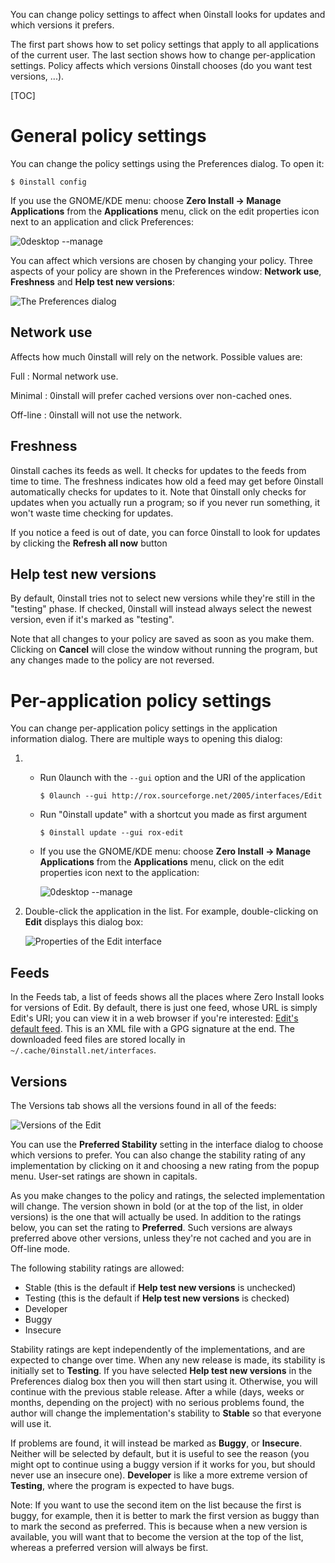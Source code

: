 You can change policy settings to affect when 0install looks for updates and which versions it prefers.

The first part shows how to set policy settings that apply to all applications of the current user. The last section shows how to change per-application settings. Policy affects which versions 0install chooses (do you want test versions, ...).

[TOC]

# General policy settings

You can change the policy settings using the Preferences dialog. To open it:

```shell
$ 0install config
```

If you use the GNOME/KDE menu: choose **Zero Install -> Manage Applications** from the **Applications** menu, click on the edit properties icon next to an application and click Preferences:

![0desktop --manage](../img/screens/manage-apps.png)

You can affect which versions are chosen by changing your policy. Three aspects of your policy are shown in the Preferences window: **Network use**, **Freshness** and **Help test new versions**:

![The Preferences dialog](../img/screens/preferences.png)

## Network use

Affects how much 0install will rely on the network. Possible values are:

Full
: Normal network use.

Minimal
: 0install will prefer cached versions over non-cached ones.

Off-line
: 0install will not use the network.

## Freshness

0install caches its feeds as well. It checks for updates to the feeds from time to time. The freshness indicates how old a feed may get before 0install automatically checks for updates to it. Note that 0install only checks for updates when you actually run a program; so if you never run something, it won't waste time checking for updates.

If you notice a feed is out of date, you can force 0install to look for updates by clicking the **Refresh all now** button

## Help test new versions

By default, 0install tries not to select new versions while they're still in the "testing" phase. If checked, 0install will instead always select the newest version, even if it's marked as "testing".

Note that all changes to your policy are saved as soon as you make them. Clicking on **Cancel** will close the window without running the program, but any changes made to the policy are not reversed.

# Per-application policy settings

You can change per-application policy settings in the application information dialog. There are multiple ways to opening this dialog:

1.  -   Run 0launch with the `--gui` option and the URI of the application
        
        `$ 0launch --gui http://rox.sourceforge.net/2005/interfaces/Edit`
        
    -   Run "0install update" with a shortcut you made as first argument
        
        `$ 0install update --gui rox-edit`
        
    -   If you use the GNOME/KDE menu: choose **Zero Install -> Manage Applications** from the **Applications** menu, click on the edit properties icon next to the application:
        
        ![0desktop --manage](../img/screens/manage-apps.png)
        
2.  Double-click the application in the list. For example, double-clicking on **Edit** displays this dialog box:
    
    ![Properties of the Edit interface](../img/screens/edit-properties.png)
    
## Feeds

In the Feeds tab, a list of feeds shows all the places where Zero Install looks for versions of Edit. By default, there is just one feed, whose URL is simply Edit's URI; you can view it in a web browser if you're interested: [Edit's default feed](http://rox.sourceforge.net/2005/interfaces/Edit). This is an XML file with a GPG signature at the end. The downloaded feed files are stored locally in `~/.cache/0install.net/interfaces`.

## Versions

The Versions tab shows all the versions found in all of the feeds:

![Versions of the Edit](../img/screens/edit-versions.png)

You can use the **Preferred Stability** setting in the interface dialog to choose which versions to prefer. You can also change the stability rating of any implementation by clicking on it and choosing a new rating from the popup menu. User-set ratings are shown in capitals.

As you make changes to the policy and ratings, the selected implementation will change. The version shown in bold (or at the top of the list, in older versions) is the one that will actually be used. In addition to the ratings below, you can set the rating to **Preferred**. Such versions are always preferred above other versions, unless they're not cached and you are in Off-line mode.

The following stability ratings are allowed:

- Stable (this is the default if **Help test new versions** is unchecked)
- Testing (this is the default if **Help test new versions** is checked)
- Developer
- Buggy
- Insecure

Stability ratings are kept independently of the implementations, and are expected to change over time. When any new release is made, its stability is initially set to **Testing**. If you have selected **Help test new versions** in the Preferences dialog box then you will then start using it. Otherwise, you will continue with the previous stable release. After a while (days, weeks or months, depending on the project) with no serious problems found, the author will change the implementation's stability to **Stable** so that everyone will use it.

If problems are found, it will instead be marked as **Buggy**, or **Insecure**. Neither will be selected by default, but it is useful to see the reason (you might opt to continue using a buggy version if it works for you, but should never use an insecure one). **Developer** is like a more extreme version of **Testing**, where the program is expected to have bugs.

Note: If you want to use the second item on the list because the first is buggy, for example, then it is better to mark the first version as buggy than to mark the second as preferred. This is because when a new version is available, you will want that to become the version at the top of the list, whereas a preferred version will always be first.
